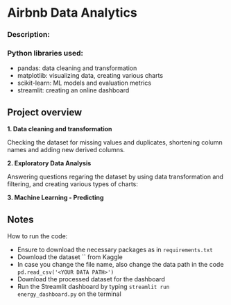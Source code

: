 # Airbnb Data Analytics
### **Description:**



### **Python libraries used:** 

- pandas: data cleaning and transformation
- matplotlib: visualizing data, creating various charts
- scikit-learn: ML models and evaluation metrics
- streamlit: creating an online dashboard


## **Project overview**

**1. Data cleaning and transformation**

Checking the dataset for missing values and duplicates, shortening column names and adding new derived columns.

**2. Exploratory Data Analysis**

Answering questions regaring the dataset by using data transformation and filtering, and creating various types of charts: 








**3. Machine Learning - Predicting** 


## **Notes**

How to run the code:

- Ensure to download the necessary packages as in `requirements.txt`
- Download the dataset `` from Kaggle
- In case you change the file name, also change the data path in the code `pd.read_csv('<YOUR DATA PATH>')`
- Download the processed dataset for the dashboard
- Run the Streamlit dashboard by typing `streamlit run energy_dashboard.py` on the terminal
